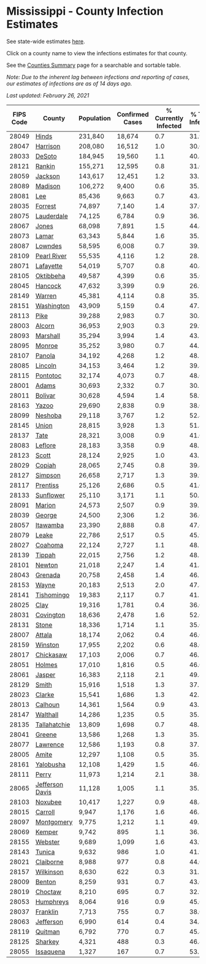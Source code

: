 # Mississippi - County Infection Estimates

See state-wide estimates [here](/infections/us-ms).

Click on a county name to view the infections estimates for that county.

See the [Counties Summary](/infections/summary-counties) page for a searchable and sortable table.

*Note: Due to the inherent lag between infections and reporting of cases, our estimates of infections are as of 14 days ago.*

*Last updated: February 26, 2021*

|   FIPS Code |                             County |   Population |   Confirmed Cases |   % Currently Infected |   % Total Infected |
|-------------|------------------------------------|--------------|-------------------|------------------------|--------------------|
|       28049 |                     [Hinds](hinds) |      231,840 |            18,674 |                    0.7 |               31.9 |
|       28047 |               [Harrison](harrison) |      208,080 |            16,512 |                    1.0 |               30.0 |
|       28033 |                   [DeSoto](desoto) |      184,945 |            19,560 |                    1.1 |               40.8 |
|       28121 |                   [Rankin](rankin) |      155,271 |            12,595 |                    0.8 |               31.0 |
|       28059 |                 [Jackson](jackson) |      143,617 |            12,451 |                    1.2 |               33.2 |
|       28089 |                 [Madison](madison) |      106,272 |             9,400 |                    0.6 |               35.1 |
|       28081 |                         [Lee](lee) |       85,436 |             9,663 |                    0.7 |               43.4 |
|       28035 |                 [Forrest](forrest) |       74,897 |             7,140 |                    1.4 |               37.0 |
|       28075 |           [Lauderdale](lauderdale) |       74,125 |             6,784 |                    0.9 |               36.1 |
|       28067 |                     [Jones](jones) |       68,098 |             7,891 |                    1.5 |               44.4 |
|       28073 |                     [Lamar](lamar) |       63,343 |             5,844 |                    1.6 |               35.2 |
|       28087 |                 [Lowndes](lowndes) |       58,595 |             6,008 |                    0.7 |               39.1 |
|       28109 |         [Pearl River](pearl-river) |       55,535 |             4,116 |                    1.2 |               28.2 |
|       28071 |             [Lafayette](lafayette) |       54,019 |             5,707 |                    0.8 |               40.4 |
|       28105 |             [Oktibbeha](oktibbeha) |       49,587 |             4,399 |                    0.6 |               35.0 |
|       28045 |                 [Hancock](hancock) |       47,632 |             3,399 |                    0.9 |               26.9 |
|       28149 |                   [Warren](warren) |       45,381 |             4,114 |                    0.8 |               35.7 |
|       28151 |           [Washington](washington) |       43,909 |             5,159 |                    0.4 |               47.3 |
|       28113 |                       [Pike](pike) |       39,288 |             2,983 |                    0.7 |               30.8 |
|       28003 |                   [Alcorn](alcorn) |       36,953 |             2,903 |                    0.3 |               29.9 |
|       28093 |               [Marshall](marshall) |       35,294 |             3,994 |                    1.4 |               43.3 |
|       28095 |                   [Monroe](monroe) |       35,252 |             3,980 |                    0.7 |               44.5 |
|       28107 |                   [Panola](panola) |       34,192 |             4,268 |                    1.2 |               48.3 |
|       28085 |                 [Lincoln](lincoln) |       34,153 |             3,464 |                    1.2 |               39.8 |
|       28115 |               [Pontotoc](pontotoc) |       32,174 |             4,073 |                    0.7 |               48.6 |
|       28001 |                     [Adams](adams) |       30,693 |             2,332 |                    0.7 |               30.2 |
|       28011 |                 [Bolivar](bolivar) |       30,628 |             4,594 |                    1.4 |               58.9 |
|       28163 |                     [Yazoo](yazoo) |       29,690 |             2,838 |                    0.9 |               38.0 |
|       28099 |                 [Neshoba](neshoba) |       29,118 |             3,767 |                    1.2 |               52.4 |
|       28145 |                     [Union](union) |       28,815 |             3,928 |                    1.3 |               51.8 |
|       28137 |                       [Tate](tate) |       28,321 |             3,008 |                    0.9 |               41.0 |
|       28083 |                 [Leflore](leflore) |       28,183 |             3,358 |                    0.9 |               48.2 |
|       28123 |                     [Scott](scott) |       28,124 |             2,925 |                    1.0 |               43.1 |
|       28029 |                   [Copiah](copiah) |       28,065 |             2,745 |                    0.8 |               39.4 |
|       28127 |                 [Simpson](simpson) |       26,658 |             2,717 |                    1.3 |               39.9 |
|       28117 |               [Prentiss](prentiss) |       25,126 |             2,686 |                    0.5 |               41.0 |
|       28133 |             [Sunflower](sunflower) |       25,110 |             3,171 |                    1.1 |               50.3 |
|       28091 |                   [Marion](marion) |       24,573 |             2,507 |                    0.9 |               39.7 |
|       28039 |                   [George](george) |       24,500 |             2,306 |                    1.2 |               36.6 |
|       28057 |               [Itawamba](itawamba) |       23,390 |             2,888 |                    0.8 |               47.6 |
|       28079 |                     [Leake](leake) |       22,786 |             2,517 |                    0.5 |               45.9 |
|       28027 |                 [Coahoma](coahoma) |       22,124 |             2,727 |                    1.1 |               48.7 |
|       28139 |                   [Tippah](tippah) |       22,015 |             2,756 |                    1.2 |               48.3 |
|       28101 |                   [Newton](newton) |       21,018 |             2,247 |                    1.4 |               41.8 |
|       28043 |                 [Grenada](grenada) |       20,758 |             2,458 |                    1.4 |               46.7 |
|       28153 |                     [Wayne](wayne) |       20,183 |             2,513 |                    2.0 |               47.8 |
|       28141 |           [Tishomingo](tishomingo) |       19,383 |             2,117 |                    0.7 |               41.7 |
|       28025 |                       [Clay](clay) |       19,316 |             1,781 |                    0.4 |               36.0 |
|       28031 |             [Covington](covington) |       18,636 |             2,478 |                    1.6 |               52.0 |
|       28131 |                     [Stone](stone) |       18,336 |             1,714 |                    1.1 |               35.0 |
|       28007 |                   [Attala](attala) |       18,174 |             2,062 |                    0.4 |               46.0 |
|       28159 |                 [Winston](winston) |       17,955 |             2,202 |                    0.6 |               48.6 |
|       28017 |             [Chickasaw](chickasaw) |       17,103 |             2,006 |                    0.7 |               46.7 |
|       28051 |                   [Holmes](holmes) |       17,010 |             1,816 |                    0.5 |               46.0 |
|       28061 |                   [Jasper](jasper) |       16,383 |             2,118 |                    2.1 |               49.8 |
|       28129 |                     [Smith](smith) |       15,916 |             1,518 |                    1.3 |               37.5 |
|       28023 |                   [Clarke](clarke) |       15,541 |             1,686 |                    1.3 |               42.2 |
|       28013 |                 [Calhoun](calhoun) |       14,361 |             1,564 |                    0.9 |               43.1 |
|       28147 |               [Walthall](walthall) |       14,286 |             1,235 |                    0.5 |               35.3 |
|       28135 |       [Tallahatchie](tallahatchie) |       13,809 |             1,698 |                    0.7 |               48.3 |
|       28041 |                   [Greene](greene) |       13,586 |             1,268 |                    1.3 |               35.1 |
|       28077 |               [Lawrence](lawrence) |       12,586 |             1,193 |                    0.8 |               37.5 |
|       28005 |                     [Amite](amite) |       12,297 |             1,108 |                    0.5 |               35.1 |
|       28161 |             [Yalobusha](yalobusha) |       12,108 |             1,429 |                    1.5 |               46.0 |
|       28111 |                     [Perry](perry) |       11,973 |             1,214 |                    2.1 |               38.6 |
|       28065 | [Jefferson Davis](jefferson-davis) |       11,128 |             1,005 |                    1.1 |               35.1 |
|       28103 |                 [Noxubee](noxubee) |       10,417 |             1,227 |                    0.9 |               48.4 |
|       28015 |                 [Carroll](carroll) |        9,947 |             1,176 |                    1.6 |               46.8 |
|       28097 |           [Montgomery](montgomery) |        9,775 |             1,212 |                    1.1 |               49.5 |
|       28069 |                   [Kemper](kemper) |        9,742 |               895 |                    1.1 |               36.5 |
|       28155 |                 [Webster](webster) |        9,689 |             1,099 |                    1.6 |               43.9 |
|       28143 |                   [Tunica](tunica) |        9,632 |               986 |                    1.0 |               41.9 |
|       28021 |             [Claiborne](claiborne) |        8,988 |               977 |                    0.8 |               44.0 |
|       28157 |             [Wilkinson](wilkinson) |        8,630 |               622 |                    0.3 |               31.2 |
|       28009 |                   [Benton](benton) |        8,259 |               931 |                    0.7 |               43.6 |
|       28019 |                 [Choctaw](choctaw) |        8,210 |               695 |                    0.7 |               32.9 |
|       28053 |             [Humphreys](humphreys) |        8,064 |               916 |                    0.9 |               45.6 |
|       28037 |               [Franklin](franklin) |        7,713 |               755 |                    0.7 |               38.0 |
|       28063 |             [Jefferson](jefferson) |        6,990 |               614 |                    0.4 |               34.8 |
|       28119 |                 [Quitman](quitman) |        6,792 |               770 |                    0.7 |               45.4 |
|       28125 |                 [Sharkey](sharkey) |        4,321 |               488 |                    0.3 |               46.4 |
|       28055 |             [Issaquena](issaquena) |        1,327 |               167 |                    0.7 |               53.5 |
